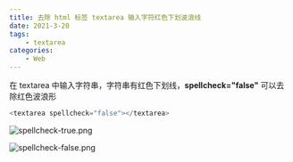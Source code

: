 ```yaml
---
title: 去除 html 标签 textarea 输入字符红色下划波浪线
date: 2021-3-20
tags:
    - textarea
categories:
    - Web
---
```


在 textarea 中输入字符串，字符串有红色下划线，**spellcheck="false"** 可以去除红色波浪形

```js
<textarea spellcheck="false"></textarea>
```

![spellcheck-true.png](https://s2.loli.net/2021/12/16/fdyuwmt1gSejE9M.png)

![spellcheck-false.png](https://s2.loli.net/2021/12/16/w8Y41rKnWzjGDCe.png)

